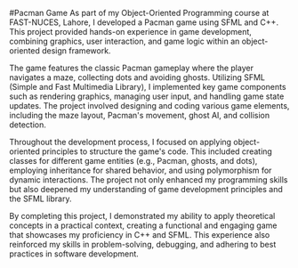 #Pacman Game
As part of my Object-Oriented Programming course at FAST-NUCES, Lahore, I developed a Pacman game using SFML and C++. This project provided hands-on experience in game development, combining graphics, user interaction, and game logic within an object-oriented design framework.

The game features the classic Pacman gameplay where the player navigates a maze, collecting dots and avoiding ghosts. Utilizing SFML (Simple and Fast Multimedia Library), I implemented key game components such as rendering graphics, managing user input, and handling game state updates. The project involved designing and coding various game elements, including the maze layout, Pacman's movement, ghost AI, and collision detection.

Throughout the development process, I focused on applying object-oriented principles to structure the game's code. This included creating classes for different game entities (e.g., Pacman, ghosts, and dots), employing inheritance for shared behavior, and using polymorphism for dynamic interactions. The project not only enhanced my programming skills but also deepened my understanding of game development principles and the SFML library.

By completing this project, I demonstrated my ability to apply theoretical concepts in a practical context, creating a functional and engaging game that showcases my proficiency in C++ and SFML. This experience also reinforced my skills in problem-solving, debugging, and adhering to best practices in software development.
